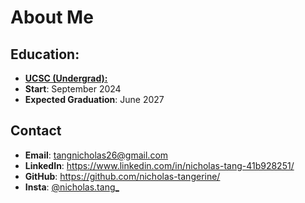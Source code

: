 # About Me
## Education:
- <ins>**UCSC (Undergrad):**</ins>
- **Start**: September 2024
- **Expected Graduation**: June 2027

## Contact
- **Email**: tangnicholas26@gmail.com
- **LinkedIn**: https://www.linkedin.com/in/nicholas-tang-41b928251/
- **GitHub**: https://github.com/nicholas-tangerine/
- **Insta**: [@nicholas.tang_](https://www.instagram.com/nicholas.tang_/)

<!--
**nicholas-tangerine/nicholas-tangerine** is a ✨ _special_ ✨ repository because its `README.md` (this file) appears on your GitHub profile.

Here are some ideas to get you started:

- 🔭 I’m currently working on ...
- 🌱 I’m currently learning ...
- 👯 I’m looking to collaborate on ...
- 🤔 I’m looking for help with ...
- 💬 Ask me about ...
- 📫 How to reach me: ...
- 😄 Pronouns: ...
- ⚡ Fun fact: ...
-->
